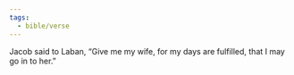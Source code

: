 ```yaml
---
tags:
  - bible/verse
---
```

Jacob said to Laban, “Give me my wife, for my days are fulfilled, that I may go in to her.”